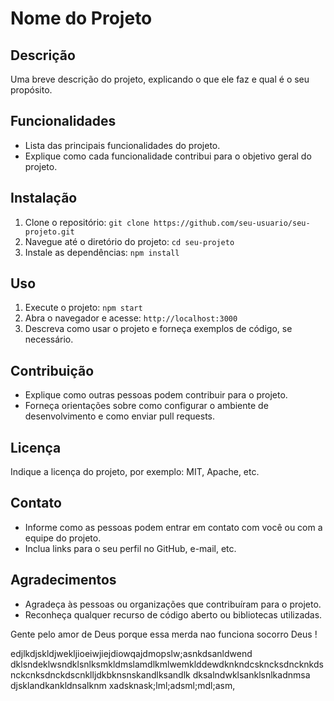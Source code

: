 # Nome do Projeto

## Descrição

Uma breve descrição do projeto, explicando o que ele faz e qual é o seu propósito.

## Funcionalidades

- Lista das principais funcionalidades do projeto.
- Explique como cada funcionalidade contribui para o objetivo geral do projeto.

## Instalação

1. Clone o repositório: `git clone https://github.com/seu-usuario/seu-projeto.git`
2. Navegue até o diretório do projeto: `cd seu-projeto`
3. Instale as dependências: `npm install`

## Uso

1. Execute o projeto: `npm start`
2. Abra o navegador e acesse: `http://localhost:3000`
3. Descreva como usar o projeto e forneça exemplos de código, se necessário.

## Contribuição

- Explique como outras pessoas podem contribuir para o projeto.
- Forneça orientações sobre como configurar o ambiente de desenvolvimento e como enviar pull requests.

## Licença

Indique a licença do projeto, por exemplo: MIT, Apache, etc.

## Contato

- Informe como as pessoas podem entrar em contato com você ou com a equipe do projeto.
- Inclua links para o seu perfil no GitHub, e-mail, etc.

## Agradecimentos

- Agradeça às pessoas ou organizações que contribuíram para o projeto.
- Reconheça qualquer recurso de código aberto ou bibliotecas utilizadas.

Gente pelo amor de Deus porque essa merda nao funciona 
socorro Deus !


edjlkdjskldjwekljioeiwjiejdiowqajdmopslw;asnkdsanldwend
dklsndeklwsndklsnlksmkldmslamdlkmlwemklddewdknkndcskncksdncknkdsnckcnksdnckdscnklljdkbknsnskandlksandlk
dksalndwklsanklsnlkadnmsa
djsklandkankldnsalknm
xadsknask;lml;adsml;mdl;asm,
